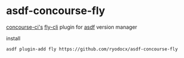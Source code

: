 # asdf-concourse-fly

[concourse-ci's](https://concourse-ci.org/) [fly-cli](https://github.com/concourse/concourse/tree/master/fly) plugin for [asdf](https://github.com/asdf-vm/asdf) version manager

install
```
asdf plugin-add fly https://github.com/ryodocx/asdf-concourse-fly
```
